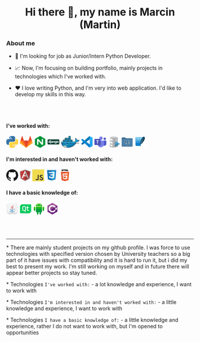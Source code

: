 <h1 align="center">Hi there 👋, my name is Marcin (Martin)</h1>

### **About me**

- 💼 I'm looking for job as Junior/Intern Python Developer.

- 📈 Now, I'm focusing on building portfolio, mainly projects in technologies which I've worked with.

- ❤️ I love writing Python, and I'm very into web application. I'd like to develop my skills in this way.

</br>
</br>

#### **I've worked with:**

<a href="https://www.python.org/" title="Python"><img src="icons/python.png" /></a>
<a href="https://gitlab.com/" title="GitLab"><img src="icons/gitlab.png" /></a>
<a href="https://www.nginx.com" title="Nginx"><img src="icons/nginx.png" /></a>
<a href="https://www.djangoproject.com" title="Django"><img src="icons/django.png" /></a>
<a href="https://www.docker.com/" title="Docker"><img src="icons/docker.png" /></a>
<a href="https://code.visualstudio.com/" title="Visual Studio Code"><img src="icons/vscode.png" /></a>
<a href="https://www.microsoft.com/pl-pl/microsoft-teams/log-in" title="Microsoft Teams"><img src="icons/teams.png" /></a>
<a href="https://www.oracle.com/pl/database/technologies/appdev/sql.html" title="OracleSQL"><img src="icons/oracle_sql.png" /></a>
<a href="https://www.postgresql.org" title="PostgrSQL"><img src="icons/postgres.png" /></a>
<a href="https://www.sqlite.org" title="SQLite"><img src="icons/sqlite.png" /></a>

#### **I'm interested in and haven't worked with:**

<a href="https://github.com/" title="GitHub"><img src="icons/github.png" /></a>
<a href="https://angular.io/" title="Angular"><img src="icons/angular.png" /></a>
<a href="https://en.wikipedia.org/wiki/JavaScript" title="JavaScript"><img src="icons/javascript.png" /></a>
<a href="https://pl.wikipedia.org/wiki/Kaskadowe_arkusze_stylów" title="CSS"><img src="icons/css.png" /></a>
<a href="https://pl.wikipedia.org/wiki/HTML5" title="HTML5"><img src="icons/html5.png" /></a>

#### **I have a basic knowledge of:**

<a href="https://www.java.com" title="Java"><img src="icons/java.png" /></a>
<a href="https://www.qt.io" title="Qt"><img src="icons/qt.png" /></a>
<a href="https://developer.android.com" title="Android"><img src="icons/android.png" /></a>
<a href="https://pl.wikipedia.org/wiki/C_Sharp" title="C#"><img src="icons/csharp.png" /></a>

</br>
</br>

---

\* There are mainly student projects on my github profile. I was force to use technologies with specified version chosen by University teachers so a big part of it have issues with compatibility and it is hard to run it, but i did my best to present my work. I'm still working on myself and in future there will appear better projects so stay tuned.

\* Technologies `I've worked with:` - a lot knowledge and experience, I want to work with

\* Technologies `I'm interested in and haven't worked with:` - a little knowledge and experience, I want to work with

\* Technologies `I have a basic knowledge of:` - a little knowledge and experience, rather I do not want to work with, but I'm opened to opportunities
